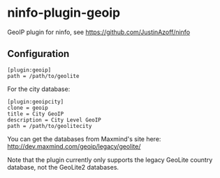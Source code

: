 ninfo-plugin-geoip
==================

GeoIP plugin for ninfo, see https://github.com/JustinAzoff/ninfo

Configuration
-------------

```
[plugin:geoip]
path = /path/to/geolite
```

For the city database:

```
[plugin:geoipcity]
clone = geoip
title = City GeoIP
description = City Level GeoIP
path = /path/to/geolitecity
```

You can get the databases from Maxmind's site here:
http://dev.maxmind.com/geoip/legacy/geolite/

Note that the plugin currently only supports the legacy GeoLite country
database, not the GeoLite2 databases.


